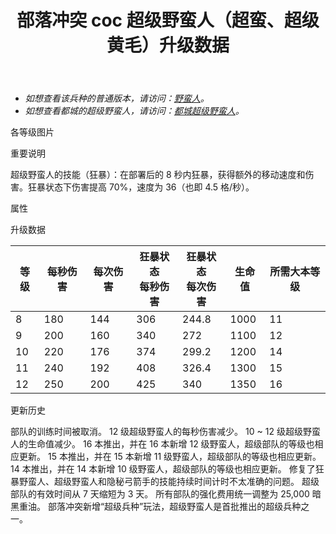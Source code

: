﻿---
title: "部落冲突 coc 超级野蛮人（超蛮、超级黄毛）升级数据"
navTitle: "超级野蛮人"
shownTitle: "超级野蛮人（超蛮、超级黄毛）"
description: "生命值更高、力量更强、速度更快，最重要的是秀发更浓密。成为超级野蛮人是每个普通野蛮人的梦想！"
module: upgrade-home
imgFolder: home_tech/0600
wiki: https://clashofclans.fandom.com/wiki/Super_Barbarian
canonical: /upgrade/0600-Super-Barbarian
---

- *如想查看该兵种的普通版本，请访问：[野蛮人](/upgrade/0000-Barbarian)。*
- *如想查看都城的超级野蛮人，请访问：[都城超级野蛮人](/upgrade/2000-Super-Barbarian)。*

<UnitInfo :folder="$frontmatter.imgFolder" imgSrc="Super_Barbarian_info.png" :imgAlt="$frontmatter.navTitle" :description="$frontmatter.description" />

<SmallTitle>各等级图片</SmallTitle>

<Panel>
    <UnitImgGroup :folder="$frontmatter.imgFolder">
        <UnitImg imgTitle="所有等级" imgSrc="Super_Barbarian8.png" />
    </UnitImgGroup>
</Panel>

<SmallTitle>重要说明</SmallTitle>

超级野蛮人的技能（狂暴）：在部署后的 8 秒内狂暴，获得额外的移动速度和伤害。狂暴状态下伤害提高 70%，速度为 36（也即 4.5 格/秒）。

<SmallTitle>属性</SmallTitle>

<UnitProperties>
    <UnitProperty pKey="攻击偏好" pValue="无" />
    <UnitProperty pKey="伤害类型" pValue="单体伤害" />
    <UnitProperty pKey="攻击的目标" pValue="仅地面目标" />
    <UnitProperty pKey="占据人口" pValue="5" />
    <UnitProperty pKey="移动速度" pValue="2.5 格/秒" />
    <UnitProperty pKey="攻击速度" pValue="0.8 秒/次" />
    <UnitProperty pKey="首次出手时机" pValue="到达目标后 0.7 秒" />
    <UnitProperty pKey="攻击距离" pValue="0.6 格" />
    <UnitProperty pKey="最低野蛮人等级" pValue="8" />
    <UnitProperty pKey="最低大本等级" pValue="11" />
    <UnitProperty pKey="强化费用" pValue="2.5 万黑油" />
    <UnitProperty pKey="强化有效期" pValue="3 天" />
    <UnitProperty pKey="训练时间" pValue="无" trainingSystem="2025" />
</UnitProperties>

<SmallTitle>升级数据</SmallTitle>

<UnitTable>

| 等级 |  每秒伤害 | 每次伤害 |狂暴状态<br>每秒伤害|狂暴状态<br>每次伤害| 生命值 |所需大本等级|
| ---- |   ----   |   ----  |         ---       |        ---       |   ---  |     ---   |
|   8  |    180   |   144   |         306       |       244.8      |  1000  |     11    |
|   9  |    200   |   160   |         340       |       272        |  1100  |     12    |
|  10  |    220   |   176   |         374       |       299.2      |  1200  |     14    |
|  11  |    240   |   192   |         408       |       326.4      |  1300  |     15    |
|  12  |    250   |   200   |         425       |       340        |  1350  |     16    |
</UnitTable>

<SmallTitle>更新历史</SmallTitle>

<Timeline>
    <TimelineItem date="2025/03/27">
        <TimelineRow>部队的训练时间被取消。</TimelineRow>
    </TimelineItem>
    <TimelineItem date="2024/09/09">
        <TimelineRow>12 级超级野蛮人的每秒伤害减少。</TimelineRow>
    </TimelineItem>
    <TimelineItem date="2024/02/27">
        <TimelineRow>10 ~ 12 级超级野蛮人的生命值减少。</TimelineRow>
    </TimelineItem>
    <TimelineItem date="2023/12/12">
        <TimelineRow>16 本推出，并在 16 本新增 12 级野蛮人，超级部队的等级也相应更新。</TimelineRow>
    </TimelineItem>
    <TimelineItem date="2022/10/10">
        <TimelineRow>15 本推出，并在 15 本新增 11 级野蛮人，超级部队的等级也相应更新。</TimelineRow>
    </TimelineItem>
    <TimelineItem date="2021/04/12">
        <TimelineRow>14 本推出，并在 14 本新增 10 级野蛮人，超级部队的等级也相应更新。</TimelineRow>
        <TimelineRow>修复了狂暴野蛮人、超级野蛮人和隐秘弓箭手的技能持续时间计时不太准确的问题。</TimelineRow>
    </TimelineItem>
    <TimelineItem date="2020/12/07">
        <TimelineRow>超级部队的有效时间从 7 天缩短为 3 天。</TimelineRow>
        <TimelineRow>所有部队的强化费用统一调整为 25,000 暗黑重油。</TimelineRow>
    </TimelineItem>
    <TimelineItem date="2020/03/30">
        <TimelineRow>部落冲突新增“超级兵种”玩法，超级野蛮人是首批推出的超级兵种之一。</TimelineRow>
    </TimelineItem>
    <TimelineItem :historyBottom="true" />
</Timeline>